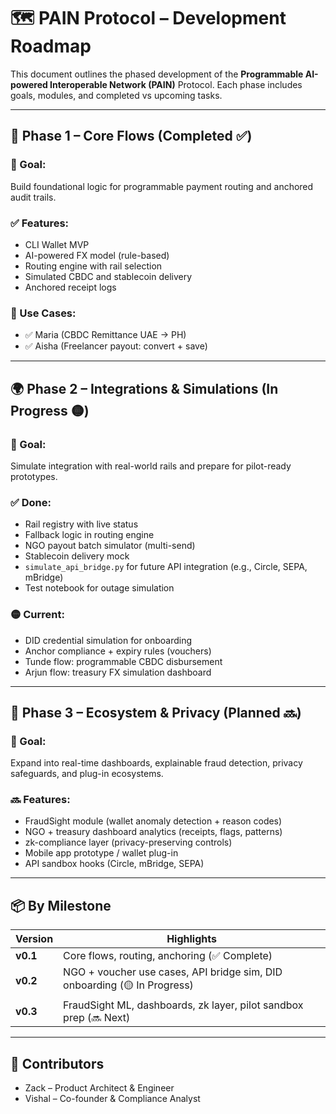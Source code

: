 # 🗺️ PAIN Protocol – Development Roadmap

This document outlines the phased development of the **Programmable AI-powered Interoperable Network (PAIN)** Protocol. Each phase includes goals, modules, and completed vs upcoming tasks.

---

## 🚀 Phase 1 – Core Flows (Completed ✅)

### 🎯 Goal:
Build foundational logic for programmable payment routing and anchored audit trails.

### ✅ Features:
- CLI Wallet MVP
- AI-powered FX model (rule-based)
- Routing engine with rail selection
- Simulated CBDC and stablecoin delivery
- Anchored receipt logs

### 🧪 Use Cases:
- ✅ Maria (CBDC Remittance UAE → PH)
- ✅ Aisha (Freelancer payout: convert + save)

---

## 🌍 Phase 2 – Integrations & Simulations (In Progress 🟡)

### 🎯 Goal:
Simulate integration with real-world rails and prepare for pilot-ready prototypes.

### ✅ Done:
- Rail registry with live status
- Fallback logic in routing engine
- NGO payout batch simulator (multi-send)
- Stablecoin delivery mock
- `simulate_api_bridge.py` for future API integration (e.g., Circle, SEPA, mBridge)
- Test notebook for outage simulation

### 🟡 Current:
- DID credential simulation for onboarding
- Anchor compliance + expiry rules (vouchers)
- Tunde flow: programmable CBDC disbursement
- Arjun flow: treasury FX simulation dashboard

---

## 🧬 Phase 3 – Ecosystem & Privacy (Planned 🔜)

### 🎯 Goal:
Expand into real-time dashboards, explainable fraud detection, privacy safeguards, and plug-in ecosystems.

### 🔜 Features:
- FraudSight module (wallet anomaly detection + reason codes)
- NGO + treasury dashboard analytics (receipts, flags, patterns)
- zk-compliance layer (privacy-preserving controls)
- Mobile app prototype / wallet plug-in
- API sandbox hooks (Circle, mBridge, SEPA)

---

## 📦 By Milestone

| Version | Highlights |
|---------|------------|
| **v0.1** | Core flows, routing, anchoring (✅ Complete) |
| **v0.2** | NGO + voucher use cases, API bridge sim, DID onboarding (🟡 In Progress) |
| **v0.3** | FraudSight ML, dashboards, zk layer, pilot sandbox prep (🔜 Next) |

---

## 📍 Contributors
- Zack – Product Architect & Engineer
- Vishal – Co-founder & Compliance Analyst

